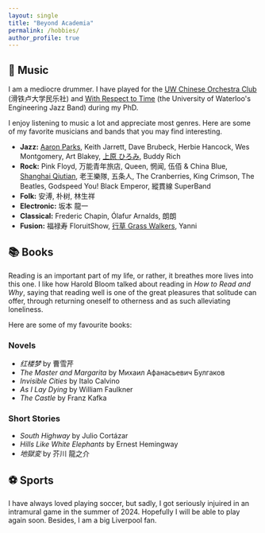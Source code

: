 ```yaml
---
layout: single
title: "Beyond Academia"
permalink: /hobbies/
author_profile: true
---
```


## 🎼 Music ##
I am a mediocre drummer. I have played for the [UW Chinese Orchestra Club](https://www.instagram.com/uw_cioc/?hl=en) (滑铁卢大学民乐社) and [With Respect to Time](https://www.engjazzband.ca/) (the University of Waterloo's Engineering Jazz Band) during my PhD. 

I enjoy listening to music a lot and appreciate most genres. Here are some of my favorite musicians and bands that you may find interesting.

- **Jazz:** [Aaron Parks](https://www.aaronparks.com/), Keith Jarrett, Dave Brubeck, Herbie Hancock, Wes Montgomery, Art Blakey, [上原 ひろみ](https://www.hiromiuehara.com/s/y01en/), Buddy Rich
- **Rock:** Pink Floyd, 万能青年旅店, Queen, 惘闻, 伍佰 & China Blue, [Shanghai Qiutian](https://shqt.live/), 老王樂隊, 五条人, The Cranberries, King Crimson, The Beatles, Godspeed You! Black Emperor, 縱貫線 SuperBand
- **Folk:** 安溥, 朴树, 林生祥
- **Electronic:** 坂本 龍一
- **Classical:** Frederic Chapin, Ólafur Arnalds, 朗朗
- **Fusion:** 福禄寿 FloruitShow, [行草 Grass Walkers](https://www.instagram.com/grasswalkers5/), Yanni

## 📚 Books ##
Reading is an important part of my life, or rather, it breathes more lives into this one. I like how Harold Bloom talked about reading in *How to Read and Why*, saying that reading well is one of the great pleasures that solitude can offer, through returning oneself to otherness and as such alleviating loneliness. 

Here are some of my favourite books:

### Novels
- *红楼梦* by 曹雪芹
- *The Master and Margarita* by Михаил Афанасьевич Булгаков
- *Invisible Cities* by Italo Calvino
- *As I Lay Dying* by William Faulkner
- *The Castle* by Franz Kafka

### Short Stories
- *South Highway* by Julio Cortázar
- *Hills Like White Elephants* by Ernest Hemingway
- *地獄変* by 芥川 龍之介

## ⚽ Sports ##

I have always loved playing soccer, but sadly, I got seriously injuired in an intramural game in the summer of 2024. Hopefully I will be able to play again soon. Besides, I am a big Liverpool fan. 